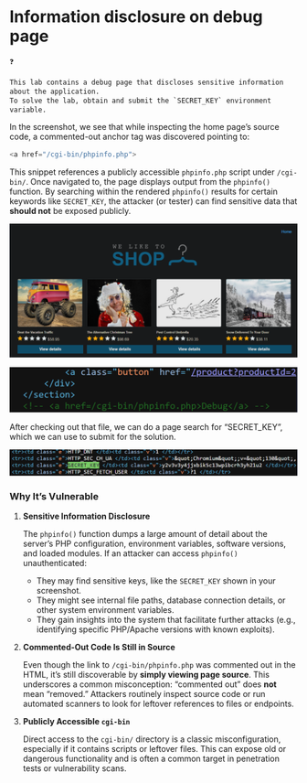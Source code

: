 # Information disclosure on debug page

```
❓

This lab contains a debug page that discloses sensitive information about the application.
To solve the lab, obtain and submit the `SECRET_KEY` environment variable.

```

In the screenshot, we see that while inspecting the home page’s source code, a commented-out anchor tag was discovered pointing to:

```php
<a href="/cgi-bin/phpinfo.php">
```

This snippet references a publicly accessible `phpinfo.php` script under `/cgi-bin/`. Once navigated to, the page displays output from the `phpinfo()` function. By searching within the rendered `phpinfo()` results for certain keywords like `SECRET_KEY`, the attacker (or tester) can find sensitive data that **should not** be exposed publicly.

![image.png](Information%20disclosure%20on%20debug%20page/image.png)

![image.png](Information%20disclosure%20on%20debug%20page/image%201.png)

After checking out that file, we can do a page search for “SECRET_KEY”, which we can use to submit for the solution.

![image.png](Information%20disclosure%20on%20debug%20page/image%202.png)

### **Why It’s Vulnerable**

1. **Sensitive Information Disclosure**
    
    The `phpinfo()` function dumps a large amount of detail about the server’s PHP configuration, environment variables, software versions, and loaded modules. If an attacker can access `phpinfo()` unauthenticated:
    
    - They may find sensitive keys, like the `SECRET_KEY` shown in your screenshot.
    - They might see internal file paths, database connection details, or other system environment variables.
    - They gain insights into the system that facilitate further attacks (e.g., identifying specific PHP/Apache versions with known exploits).
2. **Commented-Out Code Is Still in Source**
    
    Even though the link to `/cgi-bin/phpinfo.php` was commented out in the HTML, it’s still discoverable by **simply viewing page source**. This underscores a common misconception: “commented out” does **not** mean “removed.” Attackers routinely inspect source code or run automated scanners to look for leftover references to files or endpoints.
    
3. **Publicly Accessible `cgi-bin`**
    
    Direct access to the `cgi-bin/` directory is a classic misconfiguration, especially if it contains scripts or leftover files. This can expose old or dangerous functionality and is often a common target in penetration tests or vulnerability scans.
